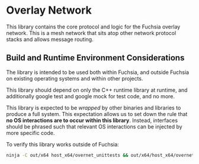 Overlay Network
===============

This library contains the core protocol and logic for the Fuchsia overlay
network. This is a mesh network that sits atop other network protocol stacks
and allows message routing.

Build and Runtime Environment Considerations
--------------------------------------------

The library is intended to be used both within Fuchsia, and outside Fuchsia on
existing operating systems and within other projects.

This library should depend on only the C++ runtime library at runtime, and
additionally google test and google mock for test code, and no more.

This library is expected to be _wrapped_ by other binaries and libraries to
produce a full system. This expectation allows us to set down the rule that
**no OS interactions are to occur within this library**. Instead, interfaces
should be phrased such that relevant OS interactions can be injected by more
specific code.

To verify this library works outside of Fuchsia:
```sh
ninja -C out/x64 host_x64/overnet_unittests && out/x64/host_x64/overnet_unittests
```